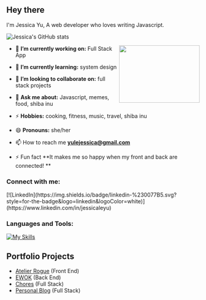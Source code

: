## Hey there 
I'm Jessica Yu, A web developer who loves writing Javascript.

![Jessica's GitHub stats](https://github-readme-stats.vercel.app/api?username=yulejessica&show_icons=true&theme=radical)

<!-- credits for the gif https://gph.is/g/ZWg5jr7 -->
<img align="right" height="150" width="210" src="data.gif">

- 🔭 **I’m currently working on:** Full Stack App

- 🌱 **I’m currently learning:** system design 

- 👯 **I’m looking to collaborate on:** full stack projects 

- 💬 **Ask me about:** Javascript, memes, food, shiba inu

- ⚡ **Hobbies:** cooking, fitness, music, travel, shiba inu

- 😄 **Pronouns:** she/her

- 📫 How to reach me **yulejessica@gmail.com**

- ⚡ Fun fact **It makes me so happy when my front and back are connected!  **

<h3 align="left">Connect with me:</h3>
[![LinkedIn](https://img.shields.io/badge/linkedin-%230077B5.svg?style=for-the-badge&logo=linkedin&logoColor=white)](https://www.linkedin.com/in/jessicaleyu) 


<h3 align="left">Languages and Tools:</h3>

[![My Skills](https://skillicons.dev/icons?i=javacript,html,css,react,nodejs,git,express,mysql,mongodb,postgres,aws)](https://skillicons.dev)

<!-- <p><img align="left" src="https://github-readme-stats.vercel.app/api/top-langs?username=g3root&show_icons=true&locale=en&layout=compact" alt="g3root" /></p>

<p>&nbsp;<img align="center" src="https://github-readme-stats.vercel.app/api?username=g3root&show_icons=true&locale=en" alt="g3root" /></p>

<p><img align="center" src="https://github-readme-streak-stats.herokuapp.com/?user=g3root&" alt="g3root" /></p> -->

## Portfolio Projects
- [Atelier Rogue](https://github.com/fec-rogue/atelier-rogue) (Front End)
- [EWOK](https://github.com/SDC-Ewok/SDC-Products) (Back End)
- [Chores](https://github.com/Blue-Ocean-Pineapple/Chores) (Full Stack)
- [Personal Blog](https://github.com/yulejessica/MVP) (Full Stack)
